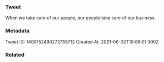 ### Tweet
When we take care of our people, our people take care of our business.

### Metadata
Tweet ID: 1400152490272755712
Created At: 2021-06-02T18:09:01.000Z

### Related

